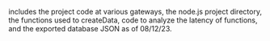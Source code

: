  includes the project code at various gateways, the node.js project directory, the functions used to createData, code to analyze the latency of functions, and the exported database JSON as of 08/12/23. 
